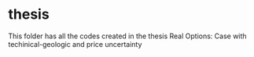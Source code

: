 # thesis


This folder has all the codes created in the thesis Real Options: Case with techinical-geologic and price uncertainty
